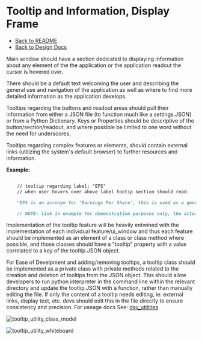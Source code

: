 # Tooltip and Information, Display Frame

- [Back to README](../../../README.md)
- [Back to Design Docs](../../design.md)

Main window should have a section dedicated to displaying information about any element of the the application or the application readout the cursor is hovered over.

There should be a default text welcoming the user and describing the general use and navigation of the application as well as where to find more detailed information as the application develops.

Tooltips regarding the buttons and readout areas should pull their information from either a JSON file (to function much like a settings.JSON) or from a Python Dictionary. Keys or Properties should be descriptive of the button/section/readout, and where possible be limited to one word without the need for underscores.

Tooltips regarding complex features or elements, should contain external links (utilizing the system's default browser) to further resources and information.

**Example:**

```Markdown

    // tooltip regarding label: "EPS"
    // when user hovers over above label tootip section should read:

    "EPS is an acronym for 'Earnings Per Share', this is used as a general measure of how much the company earned for a given period for every outstanding share of stock issued by the company. For more detailed information regarding EPS and its use in a company's valuation see: https//:www.investopia.com "

    // NOTE: link in example for demonstration purposes only, the actual link used in a tooltip with external resources should be chosen for it's clarity and free availability.

```

Implementation of the tooltip feature will be heavily entwined with the implementation of each individual feature/ui_window and thus each feature should be implemented as an element of a class or class method where possible, and those classes should have a "tooltip" property with a value correlated to a key of the tooltip.JSON object.

For Ease of Develpment and adding/removing tooltips, a tooltip class should be implemented as a private class with private methods related to the creation and deletion of tooltips from the JSON object. This should allow developers to run python interpreter in the command line within the relevant directory and update the tooltip.JSON with a function, rather than manually editing the file. If only the content of a tooltip needs editing, ie: external links, display text, etc. devs should edit this in the file directly to ensure consistency and precision. For useage docs See: [dev_utilities](../../../_utilities/_util.md)

![tooltip_utility_class_model](tooltip_util_class.png)

![tooltip_utility_whiteboard](tooltip_util_wb.png)

